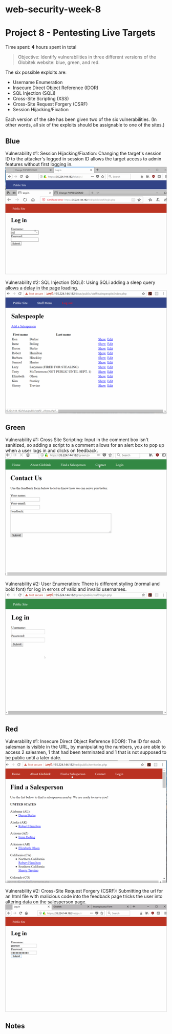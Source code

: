 # web-security-week-8

# Project 8 - Pentesting Live Targets

Time spent: **4** hours spent in total

> Objective: Identify vulnerabilities in three different versions of the Globitek website: blue, green, and red.

The six possible exploits are:
* Username Enumeration
* Insecure Direct Object Reference (IDOR)
* SQL Injection (SQLi)
* Cross-Site Scripting (XSS)
* Cross-Site Request Forgery (CSRF)
* Session Hijacking/Fixation

Each version of the site has been given two of the six vulnerabilities. (In other words, all six of the exploits should be assignable to one of the sites.)

## Blue

Vulnerability #1: Session Hijacking/Fixation: Changing the target's session ID to the attacker's logged in session ID allows the target access to admin features without first logging in.
<img src ="https://github.com/noodlesny/web-security-week-8/blob/master/myGifs/Week%208-Exploit%20Blue%20Really%20Really%20Real.gif" >

Vulnerability #2: SQL Injection (SQLi): Using SQLi adding a sleep query allows a delay in the page loading.
<img src= "https://github.com/noodlesny/web-security-week-8/blob/master/myGifs/Week%208-Exploit%20Blue%20Real%202.gif" >


## Green

Vulnerability #1: Cross Site Scripting: Input in the comment box isn't sanitized, so adding a script to a comment allows for an alert box to pop up when a user logs in and clicks on feedback. 
<img src= "https://github.com/noodlesny/web-security-week-8/blob/master/myGifs/Week%208-Exploit%20Green%20Real%201.gif?raw=true" >

Vulnerability #2: User Enumeration: There is different styling (normal and bold font) for log in errors of valid and invalid usernames.
<img src= "https://github.com/noodlesny/web-security-week-8/blob/master/myGifs/Week%208-Exploit%20Green%20Real%202.gif?raw=true" >

## Red

Vulnerability #1: Insecure Direct Object Reference (IDOR): The ID for each salesman is visible in the URL, by manipulating the numbers, you are able to access 2 salesmen, 1 that had been terminated and 1 that is not supposed to be public until a later date.
<img src= "https://github.com/noodlesny/web-security-week-8/blob/master/myGifs/Week%208-Exploit%20Red%20Real%201.gif?raw=true" >

Vulnerability #2: Cross-Site Request Forgery (CSRF): Submitting the url for an html file with malicious code into the feedback page tricks the user into altering data on the salesperson page.
<img src= "https://github.com/noodlesny/web-security-week-8/blob/master/myGifs/Week%208-Exploit%20Red%20Real%202.gif">

## Notes

